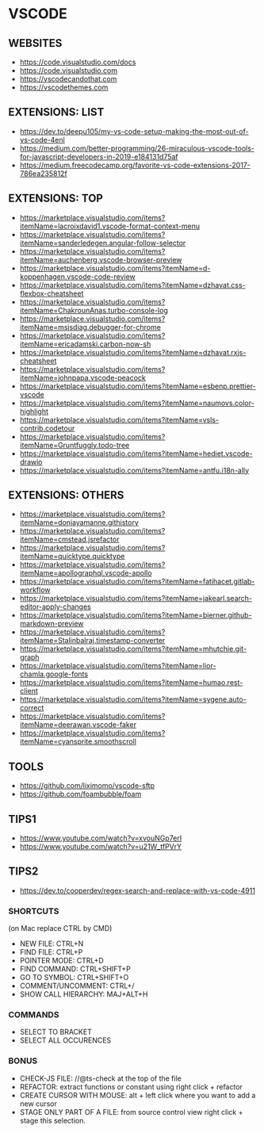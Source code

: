 
# VSCODE

## WEBSITES

- https://code.visualstudio.com/docs
- https://code.visualstudio.com
- https://vscodecandothat.com
- https://vscodethemes.com

## EXTENSIONS: LIST

- https://dev.to/deepu105/my-vs-code-setup-making-the-most-out-of-vs-code-4enl
- https://medium.com/better-programming/26-miraculous-vscode-tools-for-javascript-developers-in-2019-e184131d75af
- https://medium.freecodecamp.org/favorite-vs-code-extensions-2017-786ea235812f

## EXTENSIONS: TOP

- https://marketplace.visualstudio.com/items?itemName=lacroixdavid1.vscode-format-context-menu
- https://marketplace.visualstudio.com/items?itemName=sanderledegen.angular-follow-selector
- https://marketplace.visualstudio.com/items?itemName=auchenberg.vscode-browser-preview
- https://marketplace.visualstudio.com/items?itemName=d-koppenhagen.vscode-code-review
- https://marketplace.visualstudio.com/items?itemName=dzhavat.css-flexbox-cheatsheet
- https://marketplace.visualstudio.com/items?itemName=ChakrounAnas.turbo-console-log
- https://marketplace.visualstudio.com/items?itemName=msjsdiag.debugger-for-chrome
- https://marketplace.visualstudio.com/items?itemName=ericadamski.carbon-now-sh
- https://marketplace.visualstudio.com/items?itemName=dzhavat.rxjs-cheatsheet
- https://marketplace.visualstudio.com/items?itemName=johnpapa.vscode-peacock
- https://marketplace.visualstudio.com/items?itemName=esbenp.prettier-vscode
- https://marketplace.visualstudio.com/items?itemName=naumovs.color-highlight
- https://marketplace.visualstudio.com/items?itemName=vsls-contrib.codetour
- https://marketplace.visualstudio.com/items?itemName=Gruntfuggly.todo-tree
- https://marketplace.visualstudio.com/items?itemName=hediet.vscode-drawio
- https://marketplace.visualstudio.com/items?itemName=antfu.i18n-ally

## EXTENSIONS: OTHERS

- https://marketplace.visualstudio.com/items?itemName=donjayamanne.githistory
- https://marketplace.visualstudio.com/items?itemName=cmstead.jsrefactor
- https://marketplace.visualstudio.com/items?itemName=quicktype.quicktype
- https://marketplace.visualstudio.com/items?itemName=apollographql.vscode-apollo
- https://marketplace.visualstudio.com/items?itemName=fatihacet.gitlab-workflow
- https://marketplace.visualstudio.com/items?itemName=jakearl.search-editor-apply-changes
- https://marketplace.visualstudio.com/items?itemName=bierner.github-markdown-preview
- https://marketplace.visualstudio.com/items?itemName=Stalinbalraj.timestamp-converter
- https://marketplace.visualstudio.com/items?itemName=mhutchie.git-graph
- https://marketplace.visualstudio.com/items?itemName=lior-chamla.google-fonts
- https://marketplace.visualstudio.com/items?itemName=humao.rest-client
- https://marketplace.visualstudio.com/items?itemName=sygene.auto-correct
- https://marketplace.visualstudio.com/items?itemName=deerawan.vscode-faker
- https://marketplace.visualstudio.com/items?itemName=cyansprite.smoothscroll

## TOOLS

- https://github.com/liximomo/vscode-sftp
- https://github.com/foambubble/foam

## TIPS1

- https://www.youtube.com/watch?v=xvouNGp7erI
- https://www.youtube.com/watch?v=u21W_tfPVrY

## TIPS2
- https://dev.to/cooperdev/regex-search-and-replace-with-vs-code-4911

### SHORTCUTS

(on Mac replace CTRL by CMD)

- NEW FILE: CTRL+N
- FIND FILE: CTRL+P
- POINTER MODE: CTRL+D
- FIND COMMAND: CTRL+SHIFT+P
- GO TO SYMBOL: CTRL+SHIFT+O
- COMMENT/UNCOMMENT: CTRL+/
- SHOW CALL HIERARCHY: MAJ+ALT+H

### COMMANDS

- SELECT TO BRACKET
- SELECT ALL OCCURENCES

### BONUS

- CHECK-JS FILE: //@ts-check at the top of the file
- REFACTOR: extract functions or constant using right click + refactor
- CREATE CURSOR WITH MOUSE: alt + left click where you want to add a new cursor
- STAGE ONLY PART OF A FILE: from source control view right click + stage this selection.